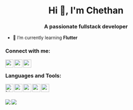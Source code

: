 <h1 align="center">Hi 👋, I'm Chethan</h1>
<h3 align="center">A passionate fullstack developer</h3>

- 🌱 I’m currently learning **Flutter**

<h3 align="left">Connect with me:</h3>
<a href="mailto:chethanpoojary170@gmail.com">
  <img align="left" width="25" src="https://cdn.jsdelivr.net/npm/simple-icons@v3/icons/gmail.svg">
</a>
<a href="https://www.linkedin.com/in/chethan-n-72a4b919b/">
  <img align="left" width="25" src="https://cdn.jsdelivr.net/npm/simple-icons@v3/icons/linkedin.svg">
</a>
<a href="https://www.linkedin.com/in/chethan-n-72a4b919b/">
  <img align="left" width="25" src="https://cdn.jsdelivr.net/npm/simple-icons@v3/icons/dev-dot-to.svg">
</a>
<br />

<h3 align="left">Languages and Tools:</h3>
<img align="left" width="25" alt="hi" src="https://cdn.jsdelivr.net/npm/simple-icons@3.13.0/icons/node-dot-js.svg">
<img align="left" width="25" src="https://cdn.jsdelivr.net/npm/svg-icon@0.8.2/dist/svg/dev/react.svg">
<img align="left" width="25" src="https://cdn.jsdelivr.net/npm/simple-icons@3.13.0/icons/flutter.svg">
<img align="left" width="25" src="https://cdn.jsdelivr.net/npm/simple-icons@3.13.0/icons/codeigniter.svg">
<img align="left" width="25" src="https://cdn.jsdelivr.net/npm/simple-icons@3.13.0/icons/firebase.svg">

<br /><br />

<!--   ![GitHub stats](https://github-readme-stats.vercel.app/api?username=Chethan-170&show_icons=true&theme=tokyonight)
  ![Top Langs](https://github-readme-stats.vercel.app/api/top-langs/?username=Chethan-170&theme=tokyonight) -->

<div>
<a href="https://readme-stats-cfgj2cxdy.vercel.app/api?username=Chethan-170&count_private=true&show_icons=true&theme=tokyonight">
  <img  align="left" src="https://readme-stats-cfgj2cxdy.vercel.app/api?username=Chethan-170&count_private=true&show_icons=true&theme=tokyonight" />
</a>
<a href="https://readme-stats-cfgj2cxdy.vercel.app/api/top-langs/?username=Chethan-170&hide=php&theme=tokyonight">
  <img align="left" src="https://readme-stats-cfgj2cxdy.vercel.app/api/top-langs/?username=Chethan-170&hide=php&theme=tokyonight" />
</a>
</div>
